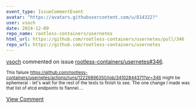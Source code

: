 ```yaml
---
event_type: IssueCommentEvent
avatar: "https://avatars.githubusercontent.com/u/814322?"
user: vsoch
date: 2024-12-09
repo_name: rootless-containers/usernetes
html_url: https://github.com/rootless-containers/usernetes/pull/346
repo_url: https://github.com/rootless-containers/usernetes
---
```


<a href='https://github.com/vsoch' target='_blank'>vsoch</a> commented on issue <a href='https://github.com/rootless-containers/usernetes/pull/346' target='_blank'>rootless-containers/usernetes#346</a>.

<small>This failure https://github.com/rootless-containers/usernetes/actions/runs/12226896350/job/34102844371?pr=346 might be ephemeral - let's wait for the rest of the tests to finish to see. The one change I made was that list of etcd endpoints to flannel....</small>

<a href='https://github.com/rootless-containers/usernetes/pull/346' target='_blank'>View Comment</a>
